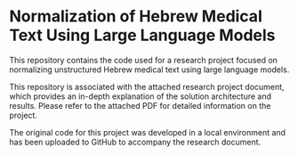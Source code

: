 # Normalization of Hebrew Medical Text Using Large Language Models

This repository contains the code used for a research project focused on normalizing unstructured Hebrew medical text using large language models.

This repository is associated with the attached research project document, which provides an in-depth explanation of the solution architecture and results. Please refer to the attached PDF for detailed information on the project.

The original code for this project was developed in a local environment and has been uploaded to GitHub to accompany the research document.
